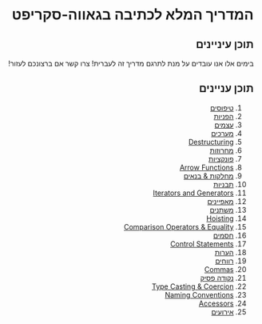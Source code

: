 <div dir='rtl' align='right' style="    list-style-type: none;">
  <h1>המדריך המלא לכתיבה בגאווה-סקריפט</h1p>
  <h2>תוכן עיניינים</h2>
בימים אלו אנו עובדים על מנת לתרגם מדריך זה לעברית! צרו קשר אם ברצונכם לעזור!

## תוכן עניינים
  1. [טיפוסים](#types)
  1. [הפניות](#references)
  1. [עצמים](#objects)
  1. [מערכים](#objects)
  1. [Destructuring](#destructuring)
  1. [מחרוזות](#strings)
  1. [פונקציות](#functions)
  1. [Arrow Functions](#arrow-functions)
  1. [מחלקות & בנאים](#classes--constructors)
  1. [תבניות](#modules)
  1. [Iterators and Generators](#iterators-and-generators)
  1. [מאפיינים](#properties)
  1. [משתנים](#variables)
  1. [Hoisting](#hoisting)
  1. [Comparison Operators & Equality](#comparison-operators--equality)
  1. [חסמים](#blocks)
  1. [Control Statements](#control-statements)
  1. [הערות](#comments)
  1. [רווחים](#whitespace)
  1. [Commas](#commas)
  1. [נקודה פסיק](#semicolons)
  1. [Type Casting & Coercion](#type-casting--coercion)
  1. [Naming Conventions](#naming-conventions)
  1. [Accessors](#accessors)
  1. [אירועים](#events)
 


</div>
